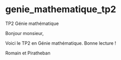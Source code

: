 # genie_mathematique_tp2

TP2 Génie mathématique

Bonjour monsieur,

Voici le TP2 en Génie mathématique. Bonne lecture !

Romain et Piratheban
